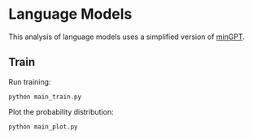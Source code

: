 # Language Models
This analysis of language models uses a simplified version of [minGPT](https://github.com/karpathy/minGPT/).

## Train
Run training:
```shell
python main_train.py
```

Plot the probability distribution:
```shell
python main_plot.py
```